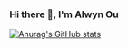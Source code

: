 ### Hi there 👋, I'm Alwyn Ou

[![Anurag's GitHub stats](https://github-readme-stats.vercel.app/api?username=alwynou)](https://github.com/alwynou/github-readme-stats)


